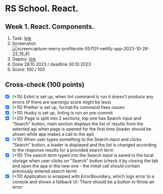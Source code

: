# RS School. React.

## Week 1. React. Components.

1. Task: [link](https://github.com/rolling-scopes-school/tasks/tree/master/react/modules/module01)
2. Screenshot:
   ![screencapture-merry-profiterole-557f2f-netlify-app-2023-10-28-23_19_41](https://github.com/miroslav-zarenkov/rss-react/assets/60261308/1281c578-3251-4c7e-af12-554d86009ae3)
3. Deploy: [link](https://merry-profiterole-557f2f.netlify.app/)
4. Done 28.10.2023 / deadline 30.10.2023
5. Score: 100 / 100

## Cross-check (100 points)

- [x] (+15) Eslint is set up, when lint command is run it doesn't produce any errors (if there are warnings score might be less)
- [x] (+15) Prettier is set up, format:fix command fixes issues
- [x] (+10) Husky is set up, linting is run on pre-commit
- [x] (+20) Page is split into 2 sections, top one has Search input and "Search" button, main section displays the list of results from the selected api when page is opened for the first time (loader should be shown while app makes a call to the api)
- [x] (+15) When user types something to the Search input and clicks "Search" button, a loader is displayed and the list is changed according to the response results for a provided search term
- [x] (+15) The search term typed into the Search input is saved in the local storage when user clicks on "Search" button (check it by closing the tab and open the app in the new one - the initial call should contain previously entered search term)
- [x] (+10) Application is wrapped with ErrorBoundary, which logs error to a console and shows a fallback UI. There should be a button to throw an error
